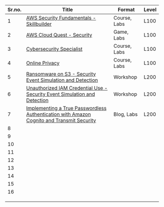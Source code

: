 

| Sr.no. | Title                                                                                                                                                                                                                    | Format       | Level |
|--------|--------------------------------------------------------------------------------------------------------------------------------------------------------------------------------------------------------------------------|--------------|-------|
| 1      | [AWS Security Fundamentals - Skillbuilder](https://explore.skillbuilder.aws/learn/course/external/view/elearning/48/aws-security-fundamentals-second-edition?src=detail)                                                 | Course, Labs | L100  |
| 2      | [AWS Cloud Quest - Security](https://explore.skillbuilder.aws/learn/public/learning_plan/view/91/security-learning-plan?la=cta&cta=topbanner)                                                                            | Game, Labs   | L100  |
| 3      | [Cybersecurity Specialist](https://awseducate.instructure.com/courses/196)                                                                                                                                               | Course, Labs | L100  |
| 4      | [Online Privacy](https://awseducate.instructure.com/courses/237)                                                                                                                                                         | Course, Labs | L100  |
| 5      | [Ransomware on S3 - Security Event Simulation and Detection](https://catalog.us-east-1.prod.workshops.aws/workshops/fc7b7cf3-f494-48e2-8954-258ffdd76ed6)                                                                | Workshop     | L200  |
| 6      | [Unauthorized IAM Credential Use - Security Event Simulation and Detection](https://catalog.us-east-1.prod.workshops.aws/workshops/6a8ad836-10a6-4694-9a3b-f53f193041de)                                                 | Workshop     | L200  |
| 7      | [Implementing a True Passwordless Authentication with Amazon Cognito and Transmit Security](https://aws.amazon.com/blogs/apn/implementing-a-true-passwordless-authentication-with-amazon-cognito-and-transmit-security/) | Blog, Labs   | L200  |
| 8      |                                                                                                                                                                                                                          |              |       |
| 9      |                                                                                                                                                                                                                          |              |       |
| 10     |                                                                                                                                                                                                                          |              |       |
| 11     |                                                                                                                                                                                                                          |              |       |
| 12     |                                                                                                                                                                                                                          |              |       |
| 13     |                                                                                                                                                                                                                          |              |       |
| 14     |                                                                                                                                                                                                                          |              |       |
| 15     |                                                                                                                                                                                                                          |              |       |
| 16     |                                                                                                                                                                                                                          |              |       |
|        |                                                                                                                                                                                                                          |              |       |
|        |                                                                                                                                                                                                                          |              |       |
|        |                                                                                                                                                                                                                          |              |       |